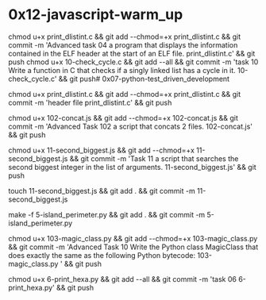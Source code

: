 # 0x12-javascript-warm_up

chmod u+x print_dlistint.c && git add --chmod=+x print_dlistint.c && git commit -m 'Advanced task 04 a program that displays the information contained in the ELF header at the start of an ELF file. print_dlistint.c' && git push
chmod u+x 10-check_cycle.c && git add --all && git commit -m 'task 10 Write a function in C that checks if a singly linked list has a cycle in it. 10-check_cycle.c' && git push# 0x07-python-test_driven_development

chmod u+x print_dlistint.c && git add --chmod=+x print_dlistint.c && git commit -m 'header file print_dlistint.c' && git push

chmod u+x 102-concat.js && git add --chmod=+x 102-concat.js && git commit -m 'Advanced Task 102 a script that concats 2 files. 102-concat.js' && git push

chmod u+x 11-second_biggest.js && git add --chmod=+x 11-second_biggest.js && git commit -m 'Task 11 a script that searches the second biggest integer in the list of arguments. 11-second_biggest.js' && git push

touch 11-second_biggest.js && git add . && git commit -m 11-second_biggest.js

make -f 5-island_perimeter.py && git add . && git commit -m 5-island_perimeter.py

chmod u+x 103-magic_class.py && git add --chmod=+x 103-magic_class.py && git commit -m 'Advanced Task 10 Write the Python class MagicClass that does exactly the same as the following Python bytecode: 103-magic_class.py ' && git push

chmod u+x 6-print_hexa.py && git add --all && git commit -m 'task 06 6-print_hexa.py' && git push
